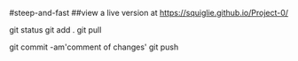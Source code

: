 #steep-and-fast
##view a live version at https://squiglie.github.io/Project-0/

git status
git add .
git pull

git commit -am'comment of changes'
git push
